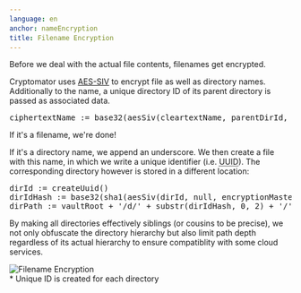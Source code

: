 ```yaml
---
language: en
anchor: nameEncryption
title: Filename Encryption
---
```

<p class="lead">Before we deal with the actual file contents, filenames get encrypted.</p>

Cryptomator uses <a href="http://tools.ietf.org/html/rfc5297" target="_blank">AES-SIV</a> to encrypt file as well as directory names. Additionally to the name, a unique directory ID of its parent directory is passed as associated data.

<pre>
ciphertextName := base32(aesSiv(cleartextName, parentDirId, encryptionMasterKey, macMasterKey))
</pre>

If it&apos;s a filename, we&apos;re done!

If it&apos;s a directory name, we append an underscore. We then create a file with this name, in which we write a unique identifier (i.e. <abbr title="Universally unique identifier" class="initialism">UUID</abbr>). The corresponding directory however is stored in a different location:

<pre>
dirId := createUuid()
dirIdHash := base32(sha1(aesSiv(dirId, null, encryptionMasterKey, macMasterKey)))
dirPath := vaultRoot + &apos;/d/&apos; + substr(dirIdHash, 0, 2) + &apos;/&apos; + substr(dirIdHash, 2, 30)
</pre>

By making all directories effectively siblings (or cousins to be precise), we not only obfuscate the directory hierarchy but also limit path depth regardless of its actual hierarchy to ensure compatiblity with some cloud services.

<img src="/img/architecture/filename-encryption.png" srcset="/img/architecture/filename-encryption.png 1x, /img/architecture/filename-encryption@2x.png 2x" alt="Filename Encryption" />
<figcaption>* Unique ID is created for each directory</figcaption>
